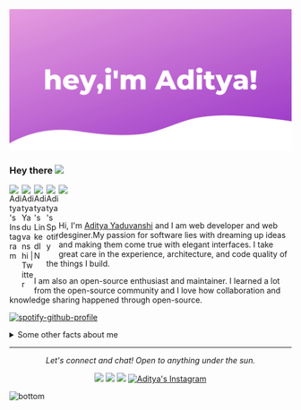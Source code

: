 

<img src="hey,i am Aditya (2).png" alt="Hero image">



### Hey there <img src="https://media.giphy.com/media/hvRJCLFzcasrR4ia7z/giphy.gif" width="25px">
<a href="https://www.instagram.com/fixslayrxx/">
  <img align="left" alt="Aditya's Instagram" width="22px" src="https://github.com/simple-icons/simple-icons/blob/e8b25f92753f5e5255a3a7075531da18630b5281/icons/instagram.svg" />
</a>
<a href="https://twitter.com/fixslyr">
  <img align="left" alt="Aditya Yaduvanshi | Twitter" width="22px" src="https://raw.githubusercontent.com/peterthehan/peterthehan/master/assets/twitter.svg" />
</a>
<a href="https://www.linkedin.com/in/theaditya-yaduvanshi-/">
  <img align="left" alt="Aditya's LinkedIN" width="22px" src="https://raw.githubusercontent.com/peterthehan/peterthehan/master/assets/linkedin.svg" />
</a>
<a href="https://open.spotify.com/user/9rajyhn03ll8w0ohk7usytvp2">
  <img align="left" alt="Aditya's Spotify" width="22px" src="https://raw.githubusercontent.com/peterthehan/peterthehan/master/assets/spotify.svg" />
</a>

![](https://visitor-badge.glitch.me/badge?page_id=adityayaduvanshi.adityayaduvanshi)

<br />








Hi, I'm [Aditya Yaduvanshi](https://www.instagram.com/fixslayrxx/) and I am web developer and web desginer.My passion for software lies with dreaming up ideas and making them come true with elegant interfaces. I take great care in the experience, architecture, and code quality of the things I build.

I am also an open-source enthusiast and maintainer. I learned a lot from the open-source community and I love how collaboration and knowledge sharing happened through open-source.


[![spotify-github-profile](https://spotify-github-profile.vercel.app/api/view?uid=9rajyhn03ll8w0ohk7usytvp2&cover_image=true&theme=compact)](https://spotify-github-profile.vercel.app/api/view?uid=9rajyhn03ll8w0ohk7usytvp2&redirect=true)

<details>
  <summary>Some other facts about me</summary>
  <br>
  

  - I love playing games and listening songs.
  - I love watching movies.Horror and sci fi are my favourite genre. ⭐️
  - KSHMR,Travis Scott,TheWeeknd are my favourite artists.
  

  ![My github stats](https://github-readme-stats.vercel.app/api?username=adityayaduvanshi&show_icons=true&theme=nord)
  <br><br>
</details>



<hr>
<p align="center">
  <i>Let's connect and chat! Open to anything under the sun.</i>

  <p align="center">
    <a href="https://twitter.com/fixslyr" alt="Twitter"><img src="https://raw.githubusercontent.com/jayehernandez/jayehernandez/3f5402efef9a0ae89211a6e04609558e862ca616/readme/twitter-fill.svg"></a>
    <a href="https://www.linkedin.com/in/theadityayaduvanshi/" alt="Linkedin"><img src="https://raw.githubusercontent.com/jayehernandez/jayehernandez/3f5402efef9a0ae89211a6e04609558e862ca616/readme/linkedin-fill.svg"></a>
    <a href="mailto:aditya97y@gmail.com" alt="Contact me"><img src="https://raw.githubusercontent.com/jayehernandez/jayehernandez/3f5402efef9a0ae89211a6e04609558e862ca616/readme/mail-fill.svg"></a>
    <a href="https://www.instagram.com/fixslayrxx/">
  <img alt="Aditya's Instagram" width="22px" src="https://github.com/simple-icons/simple-icons/blob/e8b25f92753f5e5255a3a7075531da18630b5281/icons/instagram.svg" />
</a>
   
  </p>

  

<img src="https://raw.githubusercontent.com/jayehernandez/jayehernandez/dcd7447c179f5a1131590b6ccba2223e879ab655/readme/bottom.svg" alt="bottom">
